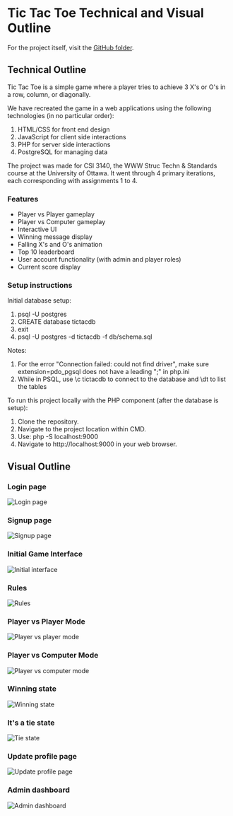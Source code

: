 # Tic Tac Toe Technical and Visual Outline

For the project itself, visit the [GitHub folder](https://github.com/jtrshy/portfolio/tree/main/projects/Tic%20Tac%20Toe).

## Technical Outline

Tic Tac Toe is a simple game where a player tries to achieve 3 X's or O's in a row, column, or diagonally.

We have recreated the game in a web applications using the following technologies (in no particular order):
1. HTML/CSS for front end design
2. JavaScript for client side interactions
3. PHP for server side interactions
4. PostgreSQL for managing data

The project was made for CSI 3140, the WWW Struc Techn & Standards course at the University of Ottawa. It went through 4 primary iterations, each corresponding with assignments 1 to 4.

### Features
- Player vs Player gameplay
- Player vs Computer gameplay
- Interactive UI
- Winning message display
- Falling X's and O's animation
- Top 10 leaderboard
- User account functionality (with admin and player roles)
- Current score display

### Setup instructions

Initial database setup:
1. psql -U postgres
2. CREATE database tictacdb
3. exit
4. psql -U postgres -d tictacdb -f db/schema.sql

Notes:
1. For the error "Connection failed: could not find driver", make sure extension=pdo_pgsql does not have a leading ";" in php.ini
2. While in PSQL, use \c tictacdb to connect to the database and \dt to list the tables

To run this project locally with the PHP component (after the database is setup):
1. Clone the repository.
2. Navigate to the project location within CMD.
3. Use: php -S localhost:9000
4. Navigate to http://localhost:9000 in your web browser.

## Visual Outline

### Login page

![Login page](Tic%20Tac%20Toe/docs/design_system/assets/v3/login.png)

### Signup page

![Signup page](Tic%20Tac%20Toe/docs/design_system/assets/v3/signup.png)

### Initial Game Interface

![Initial interface](Tic%20Tac%20Toe/docs/design_system/assets/v3/initial_interface.png)

### Rules

![Rules](Tic%20Tac%20Toe/docs/design_system/assets/v3/rules.png)

### Player vs Player Mode

![Player vs player mode](Tic%20Tac%20Toe/docs/design_system/assets/v3/player_vs_player.png)

### Player vs Computer Mode

![Player vs computer mode](Tic%20Tac%20Toe/docs/design_system/assets/v3/player_vs_computer.png)

### Winning state

![Winning state](Tic%20Tac%20Toe/docs/design_system/assets/v3/winning_state.png)

### It's a tie state

![Tie state](Tic%20Tac%20Toe/docs/design_system/assets/v3/tie_state.png)

### Update profile page

![Update profile page](Tic%20Tac%20Toe/docs/design_system/assets/v3/update_profile.png)

### Admin dashboard

![Admin dashboard](Tic%20Tac%20Toe/docs/design_system/assets/v3/admin_dashboard.png)
